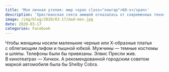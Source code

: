 ```yaml
---
title: 'Моя личная утопия: мир <span class="nowrap">60-х</span>'
description: 'Христианская секта амишей отказалась от современных технологий, сохранив уклад жизни XVII века. Я тоже хочу примерно также — жить в общине, в которой остановилось бы время. Только не на закате Реформации, а в североамериканских 50—60гг. прошлого века.'
image: /img/blog/2020/03-17/mad-men.jpg
date: 2020-03-17
categories: Facebook
---
```


<p>Чтобы женщины носили маленькие черные или Х-образные платья с&nbsp;облегающим лифом и&nbsp;пышной юбкой. Мужчины&nbsp;— темные костюмы и&nbsp;шляпы. Телефоны были&nbsp;бы привязаны. Элвис Пресли жив. В&nbsp;кинотеатрах&nbsp;— Хичкок. А&nbsp;рекомендованной городским советом маркой автомобиля была&nbsp;бы Shelby Cobra.</p>
